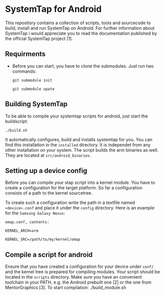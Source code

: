 SystemTap for Android
=====================

This repository contains a collection of scripts, tools and sourcecode to build, install and run SystemTap on Android.
For further information about SystemTap i would appreciate you to read the documentation published by the official SystemTap project [1].

Requirments
------------
* Before you can start, you have to clone the submodules. Just run two commands:

	`git submodule init`

	`git submodule upate`

Building SystemTap
------------------
To be able to compile your systemtap scripts for android, just start the buildscript:

	./build.sh

It automatically configures, build and installs systemtap for you.
You can find this installation in the `installed` directory. It is independet from any other installation on your system.
The script builds the arm binaries as well. They are located at `src/android_binaries`.

Setting up a device config
--------------------------
Before you can compile your stap script into a kernel module. You have to create a configuration for the target platform.
So far a configuration consists of a path to the kernel sourcetree.

To create such a configuration write the path in a textfile named `<device>.conf` and place it under the `config` directory.
Here is an example for the `Samsung Galaxy Nexus`:

	omap.conf, contents:

	KERNEL_ARCH=arm

	KERNEL_SRC=/path/to/my/kernel/omap
	
Compile a script for android
----------------------------
Ensure that you have created a configuration for your device under `conf/` and the kernel tree is prepared for compiling modules.
Your script should be located in the `scripts` directory.
Make sure you have an convenient toolchain in your PATH, e.g. the Android prebuilt one [2] or the one from MentorGraphics [3].
To start compilation:
	./build_module.sh <devicename> <script>

Where `<devicename` specifies the configuration to be used and `<script>` the systemtap script.
Important: Omit the filename extension from both parameters.

The compiled script is located  in `modules/<devicename>/`.

Run a compiled script (aka kernel module) on android
---------------------------------------------------
First you need to install the SystemTap Android Application located `android-app` on your device. It is a Eclipse project. So import it to Eclipse and install it on your device. (Note: You have to create a library project for SherlockActionbar aswell. A tarball containing the sources is located in `android-app/`.)
Now place the compiled script on the sdcard under the `/sdcard/systemtap/modules/` directory.
Just start the android app, select the module and start it. :-)
In addition, to the manual way you can transfer (and control as well) SystemTap via wifi. So, you may have a look at the following section.


Transfer a module to a device via wifi
--------------------------------------
1. If you haven't build `stapandroid` so far, run

	make -C tools/stapandroid

2. To transfer a module run the following command

	./tools/stapandroid/stapandroid [-p &lt;port&gt;] &lt;ip address/hostname&gt; send &lt;path to module&gt;

The tools supports further commands like
- start
- stop
- delete
- list

Tools
-----
The `tools` subdirectory contains two tools. First, two programs to extract and pack boot images for android. They are located in `tools/bootimg`.
Second, a tool to remote control an android device running the systemtapp application. It is called `stapandroid`. As presented in the previous section
it can execute several commands.

Both directories contain makefiles to simplify the build process. A simple `make -C tools/<directory>/` will do. There are targets to install/uninstall the binaries on your system.
They will ask for the root password inorder to install the binaries in `/usr/local/bin`.

Sources
--------
- [1] http://sourceware.org/systemtap/documentation.html
- [2] https://android.googlesource.com/platform/prebuilt
- [3] http://www.mentor.com/embedded-software/sourcery-tools/sourcery-codebench/editions/lite-edition/
